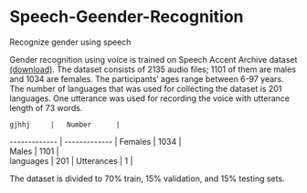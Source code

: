 # Speech-Geender-Recognition
Recognize gender using speech

Gender recognition using voice is trained on Speech Accent Archive dataset [(download)](https://www.kaggle.com/rtatman/speech-accent-archive?select=speakers_all.csv "download"). The dataset consists of 2135 audio files; 1101 of them are males and 1034 are females. The participants’ ages range between 6-97 years. The number of languages that was used for collecting the dataset is 201 languages. One utterance was used for recording the voice with utterance length of 73 words. 

    gjhhj     |   Number      |
------------- | ------------- | 
 Females      |       1034    |     
 Males        |       1101    |    
 languages    |       201     | 
 Utterances   |       1       | 
 

The dataset is divided to 70% train, 15% validation, and 15% testing sets.
